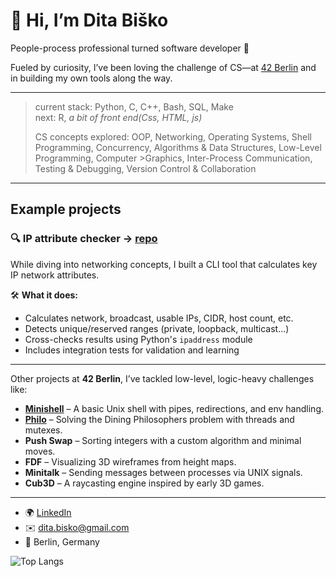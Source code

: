 # 👋 Hi, I’m Dita Biško

People-process professional turned software developer 🚀 

Fueled by curiosity, I’ve been loving the challenge of CS—at [42 Berlin](42berlin.de) and in building my own tools along the way.

---
> current stack: Python, C, C++, Bash, SQL, Make  
> next: R, _a bit of front end(Css, HTML, js)_
>
> CS concepts explored: OOP, Networking, Operating Systems, Shell Programming, Concurrency, Algorithms & Data Structures, Low-Level Programming, Computer >Graphics, Inter-Process Communication, Testing & Debugging, Version Control & Collaboration

---

## Example projects

### 🔍 IP attribute checker -> [repo](https://github.com/DitaBisko/42Berlin_NetPractice/tree/main/ip_attributes)

While diving into networking concepts, I built a CLI tool that calculates key IP network attributes.

  🛠️ **What it does:**
  - Calculates network, broadcast, usable IPs, CIDR, host count, etc.
  - Detects unique/reserved ranges (private, loopback, multicast...)
  - Cross-checks results using Python's `ipaddress` module
  - Includes integration tests for validation and learning

---

Other projects at **42 Berlin**, I’ve tackled low-level, logic-heavy challenges like:

- [**Minishell**](https://github.com/DitaBisko/42Berlin_minishell) – A basic Unix shell with pipes, redirections, and env handling.
- [**Philo**](https://github.com/DitaBisko/42Berlin_Philo/tree/main) – Solving the Dining Philosophers problem with threads and mutexes.
- **Push Swap** – Sorting integers with a custom algorithm and minimal moves.
- **FDF** – Visualizing 3D wireframes from height maps.
- **Minitalk** – Sending messages between processes via UNIX signals.
- **Cub3D** – A raycasting engine inspired by early 3D games.

---

- 🌍 [LinkedIn](https://www.linkedin.com/in/dita-bisko/)
- ✉️ dita.bisko@gmail.com
- 📍 Berlin, Germany

![Top Langs](https://github-readme-stats.vercel.app/api/top-langs/?username=DitaBisko&layout=compact&cache_seconds=1)
